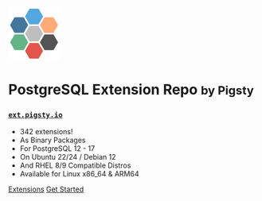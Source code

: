 ![logo](_media/icon.svg)

# PostgreSQL Extension Repo <small>by Pigsty</small>

### [`ext.pigsty.io`](https://ext.pigsty.io)

- 342 extensions!
- As Binary Packages
- For PostgreSQL 12 - 17
- On Ubuntu 22/24 / Debian 12
- And RHEL 8/9 Compatible Distros
- Available for Linux x86_64 & ARM64

[Extensions](/list)
[Get Started](#get-started)

